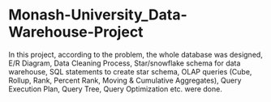 # Monash-University_Data-Warehouse-Project
In this project, according to the problem, the whole database was designed, E/R Diagram, Data Cleaning Process, Star/snowflake schema for data warehouse, SQL statements to create star schema, OLAP queries (Cube, Rollup, Rank, Percent Rank, Moving & Cumulative Aggregates), Query Execution Plan, Query Tree, Query Optimization etc. were done.
